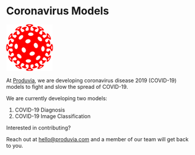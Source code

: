 # Coronavirus Models

<img src="logo.png" style="zoom:20%;" />

At [Produvia](https://produvia.com), we are developing coronavirus disease 2019 (COVID-19) models to fight and slow the spread of COVID-19.

We are currently developing two models:

1. COVID-19 Diagnosis
2. COVID-19 Image Classification

Interested in contributing? 

Reach out at hello@produvia.com and a member of our team will get back to you.

